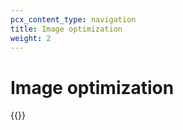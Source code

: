 ```yaml
---
pcx_content_type: navigation
title: Image optimization
weight: 2
---
```


# Image optimization

{{<directory-listing>}}